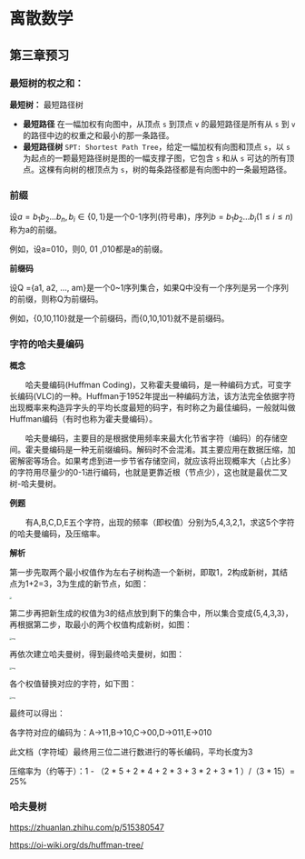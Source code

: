 # 离散数学

## 第三章预习

### 最短树的权之和：

**最短树：** 最短路径树

- **最短路径**
  在一幅加权有向图中，从顶点 `s` 到顶点 `v` 的最短路径是所有从 `s` 到 `v` 的路径中边的权重之和最小的那一条路径。  
- **最短路径树**
  `SPT: Shortest Path Tree`，给定一幅加权有向图和顶点 `s`，以 `s` 为起点的一颗最短路径树是图的一幅支撑子图，它包含 `s` 和从 `s` 可达的所有顶点。这棵有向树的根顶点为 `s`，树的每条路径都是有向图中的一条最短路径。  



### **前缀**

设$a=b_1b_2\dots b_n, b_i \in \{0,1\}$是一个0-1序列(符号串)，序列$b= b_1b_2\dots b_i(1\leq i \leq n)$称为a的前缀。

例如，设a=010，则0, 01 ,010都是a的前缀。

**前缀码**

设Q ={a1, a2, …, am}是一个0~1序列集合，如果Q中没有一个序列是另一个序列的前缀，则称Q为前缀码。

例如，{0,10,110}就是一个前缀码，而{0,10,101}就不是前缀码。



### **字符的哈夫曼编码**

**概念**

　　哈夫曼编码(Huffman  Coding)，又称霍夫曼编码，是一种编码方式，可变字长编码(VLC)的一种。Huffman于1952年提出一种编码方法，该方法完全依据字符出现概率来构造异字头的平均长度最短的码字，有时称之为最佳编码，一般就叫做Huffman编码（有时也称为霍夫曼编码）。

　　哈夫曼编码，主要目的是根据使用频率来最大化节省字符（编码）的存储空间。霍夫曼编码是一种无前缀编码。解码时不会混淆。其主要应用在数据压缩，加密解密等场合。如果考虑到进一步节省存储空间，就应该将出现概率大（占比多）的字符用尽量少的0-1进行编码，也就是更靠近根（节点少），这也就是最优二叉树-哈夫曼树。

**例题**

　　有A,B,C,D,E五个字符，出现的频率（即权值）分别为5,4,3,2,1，求这5个字符的哈夫曼编码，及压缩率。

**解析**

第一步先取两个最小权值作为左右子树构造一个新树，即取1，2构成新树，其结点为1+2=3，3为生成的新节点，如图：

<img src="/Users/hertz/Library/CloudStorage/OneDrive-sjtu.edu.cn/Desktop/离散数学/离散数学课前检测/离散数学.assets/v2-badec8339a5f4c449b539f4f005746a8_r.jpg" style="zoom:25%;" />

第二步再把新生成的权值为3的结点放到剩下的集合中，所以集合变成{5,4,3,3}，再根据第二步，取最小的两个权值构成新树，如图：

<img src="/Users/hertz/Library/CloudStorage/OneDrive-sjtu.edu.cn/Desktop/离散数学/离散数学课前检测/离散数学.assets/v2-83fad3d4118723a1051e90337c617ada_r.jpg" alt="img" style="zoom: 25%;" />

 再依次建立哈夫曼树，得到最终哈夫曼树，如图：

<img src="/Users/hertz/Library/CloudStorage/OneDrive-sjtu.edu.cn/Desktop/离散数学/离散数学课前检测/离散数学.assets/v2-a2f21a234407d261c6d9cb9cdf90878f_r.jpg" alt="img" style="zoom: 25%;" />

各个权值替换对应的字符，如下图：

<img src="/Users/hertz/Library/CloudStorage/OneDrive-sjtu.edu.cn/Desktop/离散数学/离散数学课前检测/离散数学.assets/v2-1235aa7fffddc2373c41461abffe4c3f_r.jpg" alt="img" style="zoom: 25%;" />

最终可以得出：

各字符对应的编码为：A->11,B->10,C->00,D->011,E->010

此文档（字符域）最终用三位二进行数进行的等长编码，平均长度为3

压缩率为（约等于）：1  - （2 * 5 + 2 * 4 + 2 * 3 + 3 * 2 + 3 * 1 ）/（3 * 15）= 25%



### 哈夫曼树

https://zhuanlan.zhihu.com/p/515380547

https://oi-wiki.org/ds/huffman-tree/

